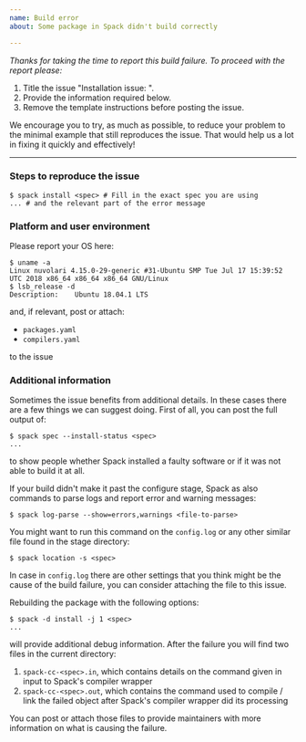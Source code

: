 ```yaml
---
name: Build error 
about: Some package in Spack didn't build correctly  

---
```


*Thanks for taking the time to report this build failure. To proceed with the
report please:*
1. Title the issue "Installation issue: <name-of-the-package>".
2. Provide the information required below.
3. Remove the template instructions before posting the issue.

We encourage you to try, as much as possible, to reduce your problem to the minimal example that still reproduces the issue. That would help us a lot in fixing it quickly and effectively!


---

### Steps to reproduce the issue

```console
$ spack install <spec> # Fill in the exact spec you are using
... # and the relevant part of the error message
```

### Platform and user environment

Please report your OS here:
```commandline
$ uname -a 
Linux nuvolari 4.15.0-29-generic #31-Ubuntu SMP Tue Jul 17 15:39:52 UTC 2018 x86_64 x86_64 x86_64 GNU/Linux
$ lsb_release -d
Description:	Ubuntu 18.04.1 LTS
``` 
and, if relevant, post or attach:

- `packages.yaml`
- `compilers.yaml`

to the issue

### Additional information

Sometimes the issue benefits from additional details. In these cases there are
a few things we can suggest doing. First of all, you can post the full output of:
```console
$ spack spec --install-status <spec>
...
```
to show people whether Spack installed a faulty software or if it was not able to
build it at all. 

If your build didn't make it past the configure stage, Spack as also commands to parse 
logs and report error and warning messages:
```console
$ spack log-parse --show=errors,warnings <file-to-parse>
```
You might want to run this command on the `config.log` or any other similar file
found in the stage directory: 
```console
$ spack location -s <spec>
```
In case in `config.log` there are other settings that you think might be the cause 
of the build failure, you can consider attaching the file to this issue.

Rebuilding the package with the following options:
```console
$ spack -d install -j 1 <spec>
...
```
will provide additional debug information. After the failure you will find two files in the current directory:

1. `spack-cc-<spec>.in`, which contains details on the command given in input 
    to Spack's compiler wrapper  
1. `spack-cc-<spec>.out`, which contains the command used to compile / link the 
    failed object after Spack's compiler wrapper did its processing 

You can post or attach those files to provide maintainers with more information on what
is causing the failure.
